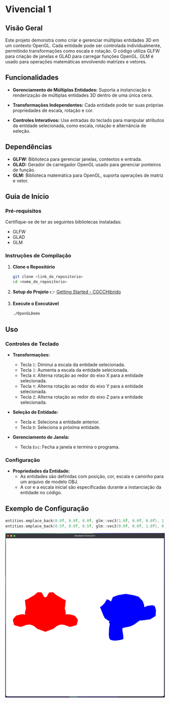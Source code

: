 
# Vivencial 1

## Visão Geral

Este projeto demonstra como criar e gerenciar múltiplas entidades 3D em um contexto OpenGL. Cada entidade pode ser controlada individualmente, permitindo transformações como escala e rotação. O código utiliza GLFW para criação de janelas e GLAD para carregar funções OpenGL. GLM é usado para operações matemáticas envolvendo matrizes e vetores.

## Funcionalidades

- **Gerenciamento de Múltiplas Entidades:** Suporta a instanciação e renderização de múltiplas entidades 3D dentro de uma única cena.

- **Transformações Independentes:** Cada entidade pode ter suas próprias propriedades de escala, rotação e cor.

- **Controles Interativos:** Use entradas do teclado para manipular atributos da entidade selecionada, como escala, rotação e alternância de seleção.

## Dependências

- **GLFW:** Biblioteca para gerenciar janelas, contextos e entrada.
- **GLAD:** Gerador de carregador OpenGL usado para gerenciar ponteiros de função.
- **GLM:** Biblioteca matemática para OpenGL, suporta operações de matriz e vetor.

## Guia de Início

### Pré-requisitos

Certifique-se de ter as seguintes bibliotecas instaladas:
- GLFW
- GLAD
- GLM

### Instruções de Compilação

1. **Clone o Repositório**
   ```sh
   git clone <link_do_repositorio>
   cd <nome_do_repositorio>
   ```

2. **Setup do Projeto**
   👉 [Getting Started - CGCCHibrido](https://github.com/fellowsheep/CGCCHibrido/blob/main/GettingStarted.md)

3. **Execute o Executável**
   ```sh
   ./OpenGLDemo
   ```

## Uso

### Controles de Teclado

- **Transformações:**
  - Tecla `[`: Diminui a escala da entidade selecionada.
  - Tecla `]`: Aumenta a escala da entidade selecionada.
  - Tecla `X`: Alterna rotação ao redor do eixo X para a entidade selecionada.
  - Tecla `Y`: Alterna rotação ao redor do eixo Y para a entidade selecionada.
  - Tecla `Z`: Alterna rotação ao redor do eixo Z para a entidade selecionada.

- **Seleção de Entidade:**
  - Tecla `A`: Seleciona a entidade anterior.
  - Tecla `D`: Seleciona a próxima entidade.

- **Gerenciamento de Janela:**
  - Tecla `Esc`: Fecha a janela e termina o programa.

### Configuração

- **Propriedades da Entidade:**
  - As entidades são definidas com posição, cor, escala e caminho para um arquivo de modelo OBJ.
  - A cor e a escala inicial são especificadas durante a instanciação da entidade no código.

## Exemplo de Configuração

```cpp
entities.emplace_back(0.0f, 0.0f, 0.0f, glm::vec3(1.0f, 0.0f, 0.0f), 1.0f, "path/to/model1.obj");
entities.emplace_back(0.5f, 0.0f, 0.5f, glm::vec3(0.0f, 0.0f, 1.0f), 0.5f, "path/to/model2.obj");
```
![alt text](assets/imgs/image.png)
